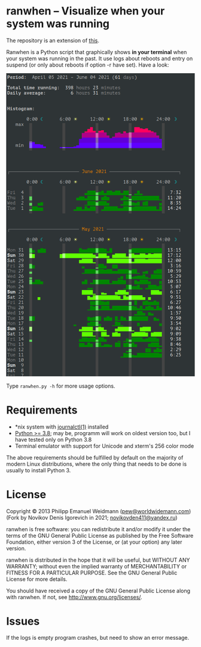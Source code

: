 # ranwhen – Visualize when your system was running

The repository is an extension of [this](https://github.com/p-e-w/ranwhen).

Ranwhen is a Python script that graphically shows **in your terminal** when your system was running in the past. It use logs about reboots and entry on suspend (or only about reboots if option -r have set). Have a look:

![demo](demo.png?raw=true)

Type `ranwhen.py -h` for more usage options.

# Requirements

* *nix system with [journalctl(1)](http://manpages.org/journalctl) installed
* [Python >= 3.8](http://www.python.org/); may be, programm will work on oldest version too, but I have tested only on Python 3.8
* Terminal emulator with support for Unicode and xterm's 256 color mode

The above requirements should be fulfilled by default on the majority of modern Linux distributions, where the only thing that needs to be done is usually to install Python 3.


# License

Copyright © 2013 Philipp Emanuel Weidmann (<pew@worldwidemann.com>)
(Fork by Novikov Denis Igorevich in 2021; <novikovden411@yandex.ru>)

ranwhen is free software: you can redistribute it and/or modify it under the terms of the GNU General Public License as published by the Free Software Foundation, either version 3 of the License, or (at your option) any later version.

ranwhen is distributed in the hope that it will be useful, but WITHOUT ANY WARRANTY; without even the implied warranty of MERCHANTABILITY or FITNESS FOR A PARTICULAR PURPOSE.  See the GNU General Public License for more details.

You should have received a copy of the GNU General Public License along with ranwhen.  If not, see <http://www.gnu.org/licenses/>.


# Issues

If the logs is empty program crashes, but need to show an error message.
